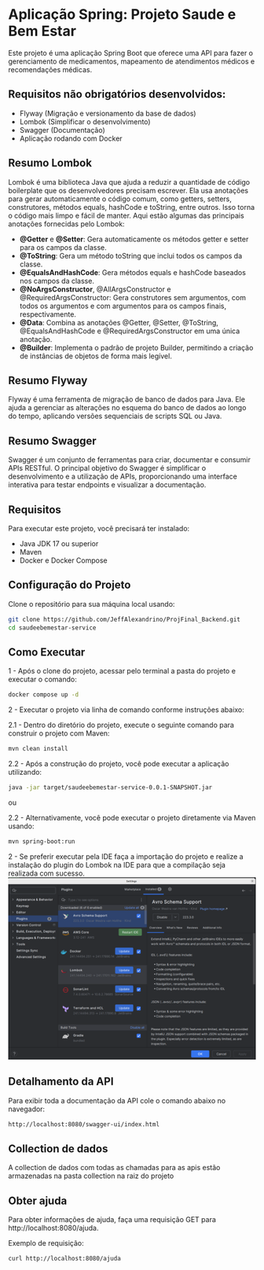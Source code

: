 # Aplicação Spring: Projeto Saude e Bem Estar

Este projeto é uma aplicação Spring Boot que oferece uma API para fazer o gerenciamento de medicamentos, mapeamento de
atendimentos médicos e recomendações médicas.


## Requisitos não obrigatórios desenvolvidos:
 - Flyway (Migração e versionamento da base de dados)
 - Lombok (Simplificar o desenvolvimento)
 - Swagger (Documentação)
 - Aplicação rodando com Docker

## Resumo Lombok
Lombok é uma biblioteca Java que ajuda a reduzir a quantidade de código boilerplate que os desenvolvedores precisam 
escrever. Ela usa anotações para gerar automaticamente o código comum, como getters, setters, construtores, 
métodos equals, hashCode e toString, entre outros. Isso torna o código mais limpo e fácil de manter.
Aqui estão algumas das principais anotações fornecidas pelo Lombok:

- <b>@Getter</b> e <b>@Setter</b>: Gera automaticamente os métodos getter e setter para os campos da classe.
- <b>@ToString</b>: Gera um método toString que inclui todos os campos da classe.
- <b>@EqualsAndHashCode</b>: Gera métodos equals e hashCode baseados nos campos da classe.
- <b>@NoArgsConstructor</b>, @AllArgsConstructor e @RequiredArgsConstructor: Gera construtores sem argumentos, com todos os argumentos e com argumentos para os campos finais, respectivamente.
- <b>@Data</b>: Combina as anotações @Getter, @Setter, @ToString, @EqualsAndHashCode e @RequiredArgsConstructor em uma única anotação.
- <b>@Builder</b>: Implementa o padrão de projeto Builder, permitindo a criação de instâncias de objetos de forma mais legível.


## Resumo Flyway
Flyway é uma ferramenta de migração de banco de dados para Java. Ele ajuda a gerenciar as alterações no 
esquema do banco de dados ao longo do tempo, aplicando versões sequenciais de scripts SQL ou Java.

## Resumo Swagger
Swagger é um conjunto de ferramentas para criar, documentar e consumir APIs RESTful. O principal objetivo do 
Swagger é simplificar o desenvolvimento e a utilização de APIs, proporcionando uma interface interativa para 
testar endpoints e visualizar a documentação.

## Requisitos

Para executar este projeto, você precisará ter instalado:

- Java JDK 17 ou superior
- Maven
- Docker e Docker Compose

## Configuração do Projeto

Clone o repositório para sua máquina local usando:

```bash
git clone https://github.com/JeffAlexandrino/ProjFinal_Backend.git
cd saudeebemestar-service
```

## Como Executar

1 - Após o clone do projeto, acessar pelo terminal a pasta do projeto e executar o comando:
```bash
docker compose up -d
```

2 - Executar o projeto via linha de comando conforme instruções abaixo:

2.1 - Dentro do diretório do projeto, execute o seguinte comando para construir o projeto com Maven:

```bash
mvn clean install
```

2.2 - Após a construção do projeto, você pode executar a aplicação utilizando:
```bash
java -jar target/saudeebemestar-service-0.0.1-SNAPSHOT.jar
```

ou

2.2 - Alternativamente, você pode executar o projeto diretamente via Maven usando:
```bash
mvn spring-boot:run
```

2 - Se preferir executar pela IDE faça a importação do projeto e realize a instalação do plugin do Lombok na IDE para que a compilação seja realizada com sucesso.
![img.png](img.png)


## Detalhamento da API
Para exibir toda a documentação da API cole o comando abaixo no navegador:
```bash
http://localhost:8080/swagger-ui/index.html
```

## Collection de dados
A collection de dados com todas as chamadas para as apis estão armazenadas na pasta collection na raiz do projeto

## Obter ajuda ##
Para obter informações de ajuda, faça uma requisição GET para  http://localhost:8080/ajuda.

Exemplo de requisição:
```bash
curl http://localhost:8080/ajuda